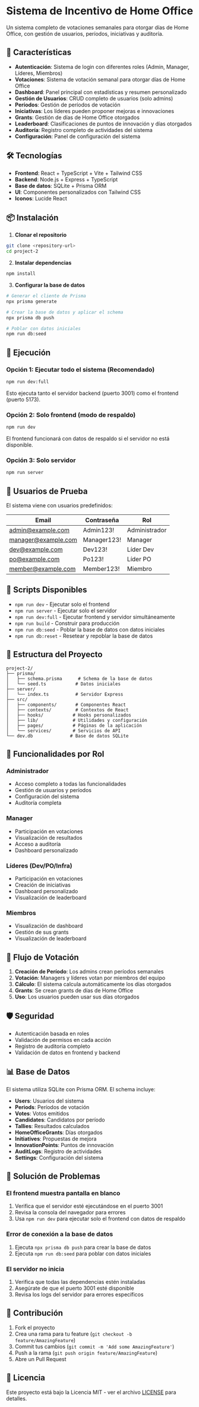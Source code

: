 # Sistema de Incentivo de Home Office

Un sistema completo de votaciones semanales para otorgar días de Home Office, con gestión de usuarios, períodos, iniciativas y auditoría.

## 🚀 Características

- **Autenticación**: Sistema de login con diferentes roles (Admin, Manager, Líderes, Miembros)
- **Votaciones**: Sistema de votación semanal para otorgar días de Home Office
- **Dashboard**: Panel principal con estadísticas y resumen personalizado
- **Gestión de Usuarios**: CRUD completo de usuarios (solo admins)
- **Períodos**: Gestión de períodos de votación
- **Iniciativas**: Los líderes pueden proponer mejoras e innovaciones
- **Grants**: Gestión de días de Home Office otorgados
- **Leaderboard**: Clasificaciones de puntos de innovación y días otorgados
- **Auditoría**: Registro completo de actividades del sistema
- **Configuración**: Panel de configuración del sistema

## 🛠️ Tecnologías

- **Frontend**: React + TypeScript + Vite + Tailwind CSS
- **Backend**: Node.js + Express + TypeScript
- **Base de datos**: SQLite + Prisma ORM
- **UI**: Componentes personalizados con Tailwind CSS
- **Iconos**: Lucide React

## 📦 Instalación

1. **Clonar el repositorio**
```bash
git clone <repository-url>
cd project-2
```

2. **Instalar dependencias**
```bash
npm install
```

3. **Configurar la base de datos**
```bash
# Generar el cliente de Prisma
npx prisma generate

# Crear la base de datos y aplicar el schema
npx prisma db push

# Poblar con datos iniciales
npm run db:seed
```

## 🚀 Ejecución

### Opción 1: Ejecutar todo el sistema (Recomendado)
```bash
npm run dev:full
```
Esto ejecuta tanto el servidor backend (puerto 3001) como el frontend (puerto 5173).

### Opción 2: Solo frontend (modo de respaldo)
```bash
npm run dev
```
El frontend funcionará con datos de respaldo si el servidor no está disponible.

### Opción 3: Solo servidor
```bash
npm run server
```

## 👥 Usuarios de Prueba

El sistema viene con usuarios predefinidos:

| Email | Contraseña | Rol |
|-------|------------|-----|
| admin@example.com | Admin123! | Administrador |
| manager@example.com | Manager123! | Manager |
| dev@example.com | Dev123! | Líder Dev |
| po@example.com | Po123! | Líder PO |
| member@example.com | Member123! | Miembro |

## 🔧 Scripts Disponibles

- `npm run dev` - Ejecutar solo el frontend
- `npm run server` - Ejecutar solo el servidor
- `npm run dev:full` - Ejecutar frontend y servidor simultáneamente
- `npm run build` - Construir para producción
- `npm run db:seed` - Poblar la base de datos con datos iniciales
- `npm run db:reset` - Resetear y repoblar la base de datos

## 📁 Estructura del Proyecto

```
project-2/
├── prisma/
│   ├── schema.prisma      # Schema de la base de datos
│   └── seed.ts           # Datos iniciales
├── server/
│   └── index.ts          # Servidor Express
├── src/
│   ├── components/       # Componentes React
│   ├── contexts/         # Contextos de React
│   ├── hooks/           # Hooks personalizados
│   ├── lib/             # Utilidades y configuración
│   ├── pages/           # Páginas de la aplicación
│   └── services/        # Servicios de API
└── dev.db              # Base de datos SQLite
```

## 🎯 Funcionalidades por Rol

### Administrador
- Acceso completo a todas las funcionalidades
- Gestión de usuarios y períodos
- Configuración del sistema
- Auditoría completa

### Manager
- Participación en votaciones
- Visualización de resultados
- Acceso a auditoría
- Dashboard personalizado

### Líderes (Dev/PO/Infra)
- Participación en votaciones
- Creación de iniciativas
- Dashboard personalizado
- Visualización de leaderboard

### Miembros
- Visualización de dashboard
- Gestión de sus grants
- Visualización de leaderboard

## 🔄 Flujo de Votación

1. **Creación de Período**: Los admins crean períodos semanales
2. **Votación**: Managers y líderes votan por miembros del equipo
3. **Cálculo**: El sistema calcula automáticamente los días otorgados
4. **Grants**: Se crean grants de días de Home Office
5. **Uso**: Los usuarios pueden usar sus días otorgados

## 🛡️ Seguridad

- Autenticación basada en roles
- Validación de permisos en cada acción
- Registro de auditoría completo
- Validación de datos en frontend y backend

## 📊 Base de Datos

El sistema utiliza SQLite con Prisma ORM. El schema incluye:

- **Users**: Usuarios del sistema
- **Periods**: Períodos de votación
- **Votes**: Votos emitidos
- **Candidates**: Candidatos por período
- **Tallies**: Resultados calculados
- **HomeOfficeGrants**: Días otorgados
- **Initiatives**: Propuestas de mejora
- **InnovationPoints**: Puntos de innovación
- **AuditLogs**: Registro de actividades
- **Settings**: Configuración del sistema

## 🚨 Solución de Problemas

### El frontend muestra pantalla en blanco
1. Verifica que el servidor esté ejecutándose en el puerto 3001
2. Revisa la consola del navegador para errores
3. Usa `npm run dev` para ejecutar solo el frontend con datos de respaldo

### Error de conexión a la base de datos
1. Ejecuta `npx prisma db push` para crear la base de datos
2. Ejecuta `npm run db:seed` para poblar con datos iniciales

### El servidor no inicia
1. Verifica que todas las dependencias estén instaladas
2. Asegúrate de que el puerto 3001 esté disponible
3. Revisa los logs del servidor para errores específicos

## 🤝 Contribución

1. Fork el proyecto
2. Crea una rama para tu feature (`git checkout -b feature/AmazingFeature`)
3. Commit tus cambios (`git commit -m 'Add some AmazingFeature'`)
4. Push a la rama (`git push origin feature/AmazingFeature`)
5. Abre un Pull Request

## 📝 Licencia

Este proyecto está bajo la Licencia MIT - ver el archivo [LICENSE](LICENSE) para detalles.